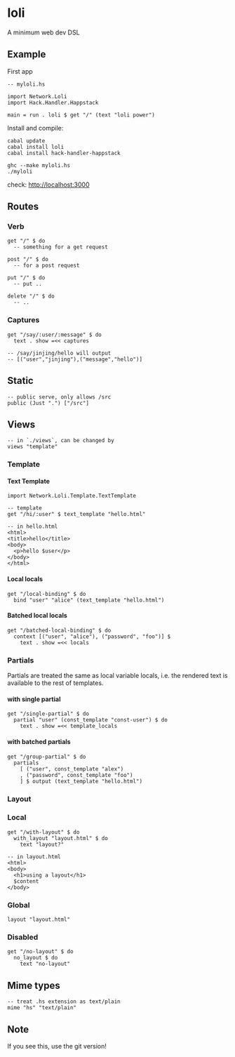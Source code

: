 # loli

A minimum web dev DSL

## Example

First app

    -- myloli.hs
    
    import Network.Loli
    import Hack.Handler.Happstack
    
    main = run . loli $ get "/" (text "loli power")

Install and compile:

    cabal update
    cabal install loli
    cabal install hack-handler-happstack
    
    ghc --make myloli.hs
    ./myloli

check: <http://localhost:3000>


## Routes

### Verb

    get "/" $ do
      -- something for a get request

    post "/" $ do
      -- for a post request
    
    put "/" $ do
      -- put ..
    
    delete "/" $ do
      -- ..
### Captures

    get "/say/:user/:message" $ do
      text . show =<< captures

    -- /say/jinjing/hello will output
    -- [("user","jinjing"),("message","hello")]


## Static

    -- public serve, only allows /src
    public (Just ".") ["/src"]

## Views

    -- in `./views`, can be changed by
    views "template"

### Template

#### Text Template

    import Network.Loli.Template.TextTemplate
    
    -- template
    get "/hi/:user" $ text_template "hello.html"
    
    -- in hello.html
    <html>
    <title>hello</title>
    <body>
      <p>hello $user</p>
    </body>
    </html>

#### Local locals

    get "/local-binding" $ do
      bind "user" "alice" (text_template "hello.html")

#### Batched local locals

    get "/batched-local-binding" $ do
      context [("user", "alice"), ("password", "foo")] $ 
        text . show =<< locals

### Partials

Partials are treated the same as local variable locals, i.e. the rendered text is available to the rest of templates.

#### with single partial

    get "/single-partial" $ do
      partial "user" (const_template "const-user") $ do
        text . show =<< template_locals

#### with batched partials

    get "/group-partial" $ do
      partials 
        [ ("user", const_template "alex")
        , ("password", const_template "foo")
        ] $ output (text_template "hello.html")

### Layout

### Local

    get "/with-layout" $ do
      with_layout "layout.html" $ do
        text "layout?"
    
    -- in layout.html
    <html>
    <body>
      <h1>using a layout</h1>
      $content
    </body>

### Global

    layout "layout.html"

### Disabled

    get "/no-layout" $ do
      no_layout $ do
        text "no-layout"


## Mime types

    -- treat .hs extension as text/plain
    mime "hs" "text/plain"

## Note

If you see this, use the git version!